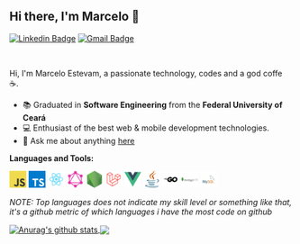 ## Hi there, I'm Marcelo 👋

[![Linkedin Badge](https://img.shields.io/badge/-Marcelo%20Estevam-0077B5?style=flat-square&logo=Linkedin&logoColor=white&link=https://www.linkedin.com/in/marestevam/)][linkedin]
[![Gmail Badge](https://img.shields.io/badge/-marcelo.estevm15@hotmail.com-0078D4?style=flat-square&logo=Microsoft-outlook&logoColor=white&link=mailto:diego.schell.f@gmail.com)][mail]

<br />

Hi, I'm Marcelo Estevam, a passionate technology, codes and a god coffe ☕.

- 📚 Graduated in **Software Engineering** from the **Federal University of Ceará**
- 💻 Enthusiast of the best web & mobile development technologies.
- 💬 Ask me about anything [here](https://github.com/estevam96/estevam96/issues)

**Languages and Tools:**  

[<img aling="left" height="30" src="https://raw.githubusercontent.com/github/explore/80688e429a7d4ef2fca1e82350fe8e3517d3494d/topics/javascript/javascript.png">][js]
[<img aling="left" height="30" src="https://raw.githubusercontent.com/github/explore/80688e429a7d4ef2fca1e82350fe8e3517d3494d/topics/typescript/typescript.png">][typescript]
[<img aling="left" height="30" src="https://raw.githubusercontent.com/github/explore/80688e429a7d4ef2fca1e82350fe8e3517d3494d/topics/react/react.png">][react]
[<img aling="left" height="30" src="https://raw.githubusercontent.com/github/explore/5c058a388828bb5fde0bcafd4bc867b5bb3f26f3/topics/graphql/graphql.png">][graphql]
[<img aling="left" height="30" src="https://raw.githubusercontent.com/github/explore/80688e429a7d4ef2fca1e82350fe8e3517d3494d/topics/nodejs/nodejs.png">][node]
[<img aling="left" height="30" src="https://raw.githubusercontent.com/github/explore/80688e429a7d4ef2fca1e82350fe8e3517d3494d/topics/laravel/laravel.png">][laravel]
[<img aling="left" height="30" src="https://raw.githubusercontent.com/github/explore/80688e429a7d4ef2fca1e82350fe8e3517d3494d/topics/vue/vue.png">][vue]
[<img aling="left" height="30" src="https://raw.githubusercontent.com/github/explore/80688e429a7d4ef2fca1e82350fe8e3517d3494d/topics/java/java.png">][java]
[<img aling="left" height="30" src="https://raw.githubusercontent.com/github/explore/80688e429a7d4ef2fca1e82350fe8e3517d3494d/topics/go/go.png">][go]
[<img aling="left" height="30" src="https://raw.githubusercontent.com/github/explore/80688e429a7d4ef2fca1e82350fe8e3517d3494d/topics/mongodb/mongodb.png">][mongo]
[<img aling="left" height="30" src="https://raw.githubusercontent.com/github/explore/80688e429a7d4ef2fca1e82350fe8e3517d3494d/topics/mysql/mysql.png">][mysql]

<!--- 
  if you have forked this to use on your profile, 
  Change the `github-readme-stats.anuraghazra1.vercel.app` to `github-readme-stats.vercel.app` 
--->

<!-- Change the `github-readme-stats.anuraghazra1.vercel.app` to `github-readme-stats.vercel.app`  -->

*NOTE: Top languages does not indicate my skill level or something like that, it's a github metric of which languages i have the most code on github*


<a href="https://github.com/estevam96">
  <img align="center" src="https://github-readme-stats.vercel.app/api?username=estevam96&show_icons=true&include_all_commits=true&theme=radical" alt="Anurag's github stats" />
</a>
<a href="https://github.com/estevam96">
  <!-- Change the `github-readme-stats.anuraghazra1.vercel.app` to `github-readme-stats.vercel.app`  -->
  <img align="center" src="https://github-readme-stats.vercel.app/api/top-langs/?username=estevam96&layout=compact&theme=radical" />
</a>

[linkedin]: https://www.linkedin.com/in/marestevam/
[mail]: mailto:marcelo.estevam15@hotmail.com
[js]: https://developer.mozilla.org/pt-BR/docs/Aprender/JavaScript
[typescript]: https://www.typescriptlang.org/docs/
[java]: https://docs.oracle.com/javase/8/docs/
[laravel]: https://laravel.com/
[vue]: https://vuejs.org/
[react]: https://reactjs.org/
[graphql]: https://graphql.org/
[node]: https://nodejs.org/
[go]: https://golang.org/
[mongo]: https://www.mongodb.com/
[mysql]: https://www.mysql.com/
